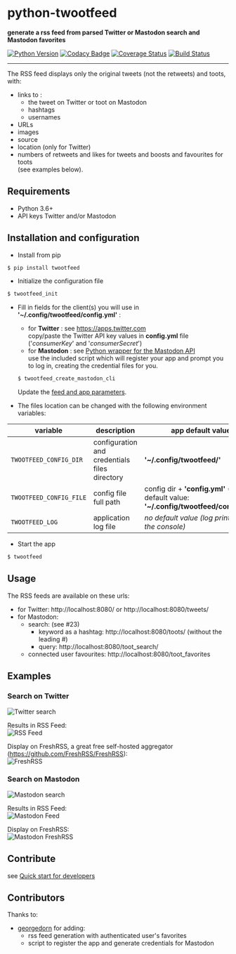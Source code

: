 # python-twootfeed
**generate a rss feed from parsed Twitter or Mastodon search and Mastodon favorites**  
  
[![Python Version](https://img.shields.io/badge/python-3.6+-brightgreen.svg)](https://python.org) 
[![Codacy Badge](https://api.codacy.com/project/badge/Grade/14d1c00121c04cd2b81453c597639ca6)](https://www.codacy.com/app/SamR1/python-twootfeed) 
[![Coverage Status](https://coveralls.io/repos/github/SamR1/python-twootfeed/badge.svg?branch=master)](https://coveralls.io/github/SamR1/python-twootfeed?branch=master) 
[![Build Status](https://travis-ci.org/SamR1/python-twootfeed.svg?branch=master)](https://travis-ci.org/SamR1/python-twootfeed)

---

The RSS feed displays only the original tweets (not the retweets) and toots, with:
- links to :  
  - the tweet on Twitter or toot on Mastodon  
  - hashtags  
  - usernames  
- URLs 
- images
- source
- location (only for Twitter)
- numbers of retweets and likes for tweets and boosts and favourites for toots   
(see examples below).  

## Requirements

- Python 3.6+
- API keys Twitter and/or Mastodon 

  
## Installation and configuration

- Install from pip

```bash
$ pip install twootfeed
```

- Initialize the configuration file
```bash
$ twootfeed_init
```

- Fill in fields for the client(s) you will use in **'~/.config/twootfeed/config.yml'** :
  - for **Twitter** : see https://apps.twitter.com  
  copy/paste the Twitter API key values in **config.yml** file ('_consumerKey_' and '_consumerSecret_')
  - for **Mastodon** : see [Python wrapper for the Mastodon API](https://mastodonpy.readthedocs.io/)  
  use the included script which will register your app and prompt you to log in, creating the credential files for you.
  ```bash
  $ twootfeed_create_mastodon_cli
  ```
  Update the [feed and app parameters](https://github.com/SamR1/python-twootfeed/wiki/Application-parameters).

  
- The files location can be changed with the following environment variables:

| variable               | description                                   | app default value                                                                         |
|------------------------|-----------------------------------------------| ------------------------------------------------------------------------------------------|
| `TWOOTFEED_CONFIG_DIR` | configuration and credentials files directory | **'~/.config/twootfeed/'**                                                                |
| `TWOOTFEED_CONFIG_FILE`| config file full path                         | config dir + **'config.yml'** => with default value: **'~/.config/twootfeed/config.yml'** |
| `TWOOTFEED_LOG`        | application log file                          | _no default value (log printed on the console)_                                           |

- Start the app
```bash
$ twootfeed
```

## Usage 

The RSS feeds are available on these urls:  
  - for Twitter: http://localhost:8080/<keywords> or http://localhost:8080/tweets/<keywords>
  - for Mastodon: 
    - search: (see #23)
        - keyword as a hashtag: http://localhost:8080/toots/<hashtag> (without the leading #)
        - query: http://localhost:8080/toot_search/<query>
    - connected user favourites: http://localhost:8080/toot_favorites


## Examples 

### Search on Twitter 

![Twitter search](https://raw.githubusercontent.com/SamR1/python-twootfeed/master/images/twitter.png)  

Results in RSS Feed:  
![RSS Feed](https://raw.githubusercontent.com/SamR1/python-twootfeed/master/images/RSSFeed.png)  
  
Display on FreshRSS, a great free self-hosted aggregator (https://github.com/FreshRSS/FreshRSS):   
![FreshRSS](https://raw.githubusercontent.com/SamR1/python-twootfeed/master/images/FreshRSS.png)  

### Search on Mastodon

![Mastodon search](https://raw.githubusercontent.com/SamR1/python-twootfeed/master/images/mastodon.png)

Results in RSS Feed:  
![Mastodon Feed](https://raw.githubusercontent.com/SamR1/python-twootfeed/master/images/MastodonRSSFeed.png) 

Display on FreshRSS:  
![Mastodon FreshRSS](https://raw.githubusercontent.com/SamR1/python-twootfeed/master/images/MastodonFreshRSS.png)  


## Contribute
see [Quick start for developers](https://github.com/SamR1/python-twootfeed/wiki/Quick-start-for-developers)


## Contributors
Thanks to:
- [georgedorn](https://github.com/georgedorn) for adding:
  - rss feed generation with authenticated user's favorites
  - script to register the app and generate credentials for Mastodon
